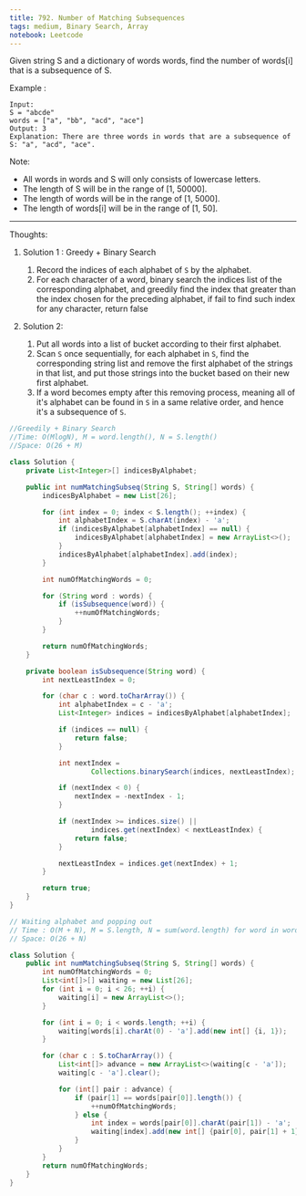 ```yaml
---
title: 792. Number of Matching Subsequences
tags: medium, Binary Search, Array
notebook: Leetcode
---
```


Given string S and a dictionary of words words, find the number of words[i] that is a subsequence of S.

Example :
```
Input: 
S = "abcde"
words = ["a", "bb", "acd", "ace"]
Output: 3
Explanation: There are three words in words that are a subsequence of S: "a", "acd", "ace".
```
Note:

- All words in words and S will only consists of lowercase letters.
- The length of S will be in the range of [1, 50000].
- The length of words will be in the range of [1, 5000].
- The length of words[i] will be in the range of [1, 50].

----------
Thoughts:
1. Solution 1 : Greedy + Binary Search
   1. Record the indices of each alphabet of `S` by the alphabet.
   2. For each character of a word, binary search the indices list of the corresponding alphabet, and greedily find the index that greater than the index chosen for the preceding alphabet, if fail to find such index for any character, return false
   
2. Solution 2: 
   1. Put all words into a list of bucket according to their first alphabet.
   2. Scan `S` once sequentially, for each alphabet in `S`, find the corresponding string list and remove the first alphabet of the strings in that list, and put those strings into the bucket based on their new first alphabet.
   3. If a word becomes empty after this removing process, meaning all of it's alphabet can be found in `S` in a same relative order, and hence it's a subsequence of `S`.



```Java
//Greedily + Binary Search
//Time: O(MlogN), M = word.length(), N = S.length()
//Space: O(26 + M)

class Solution {
	private List<Integer>[] indicesByAlphabet;

	public int numMatchingSubseq(String S, String[] words) {
		indicesByAlphabet = new List[26];

		for (int index = 0; index < S.length(); ++index) {
			int alphabetIndex = S.charAt(index) - 'a';
			if (indicesByAlphabet[alphabetIndex] == null) {
				indicesByAlphabet[alphabetIndex] = new ArrayList<>();
			}
			indicesByAlphabet[alphabetIndex].add(index);
		}

		int numOfMatchingWords = 0;

		for (String word : words) {
			if (isSubsequence(word)) {
				++numOfMatchingWords;
			}
		}

		return numOfMatchingWords;
	}

	private boolean isSubsequence(String word) {
		int nextLeastIndex = 0;

		for (char c : word.toCharArray()) {
			int alphabetIndex = c - 'a';
			List<Integer> indices = indicesByAlphabet[alphabetIndex];

            if (indices == null) {
                return false;
            }

			int nextIndex =
					Collections.binarySearch(indices, nextLeastIndex);

			if (nextIndex < 0) {
				nextIndex = -nextIndex - 1;
			}

			if (nextIndex >= indices.size() ||
					indices.get(nextIndex) < nextLeastIndex) {
				return false;
			}

			nextLeastIndex = indices.get(nextIndex) + 1;
		}

		return true;
	}
}
```

```Java
// Waiting alphabet and popping out
// Time : O(M + N), M = S.length, N = sum(word.length) for word in words
// Space: O(26 + N)

class Solution {
	public int numMatchingSubseq(String S, String[] words) {
		int numOfMatchingWords = 0;
		List<int[]>[] waiting = new List[26];
		for (int i = 0; i < 26; ++i) {
			waiting[i] = new ArrayList<>();
		}

		for (int i = 0; i < words.length; ++i) {
			waiting[words[i].charAt(0) - 'a'].add(new int[] {i, 1});
		}

		for (char c : S.toCharArray()) {
			List<int[]> advance = new ArrayList<>(waiting[c - 'a']);
			waiting[c - 'a'].clear();

			for (int[] pair : advance) {
				if (pair[1] == words[pair[0]].length()) {
					++numOfMatchingWords;
				} else {
					int index = words[pair[0]].charAt(pair[1]) - 'a';
					waiting[index].add(new int[] {pair[0], pair[1] + 1});
				}
			}
		}
		return numOfMatchingWords;
	}
}
```
